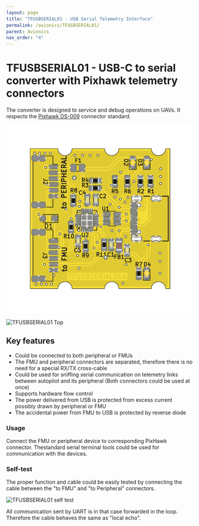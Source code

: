 ```yaml
---
layout: page
title: "TFUSBSERIAL01 - USB Serial Telemetry Interface"
permalink: /avionics/TFUSBSERIAL01/
parent: Avionics
nav_order: "4"
---
```


# TFUSBSERIAL01 - USB-C to serial converter with Pixhawk telemetry connectors

The converter is designed to service and debug operations on UAVs. It respects the [Pixhawk DS-009](https://github.com/pixhawk/Pixhawk-Standards/blob/master/DS-009%20Pixhawk%20Connector%20Standard.pdf) connector standard.

![TFUSBSERIAL01 Bottom](https://raw.githubusercontent.com/ThunderFly-aerospace/TFUSBSERIAL01/TFUSBSERIAL01A/doc/gen/img/TFUSBSERIAL01-bottom.png)

![TFUSBSERIAL01 Top](doc/gen/img/TFUSBSERIAL01-top.png)

## Key features

  * Could be connected to both peripheral or FMUs
  * The FMU and peripheral connectors are separated, therefore there is no need for a special RX/TX cross-cable
  * Could be used for sniffing serial communication on telemetry links between autopilot and its peripheral (Both connectors could be used at once)
  * Supports hardware flow control
  * The power delivered from USB is protected from excess current possibly drawn by peripheral or FMU
  * The accidental power from FMU to USB is protected by reverse diode


### Usage

Connect the FMU or peripheral device to corresponding PixHawk connector.  Thestandard serial terminal tools could be used for communication with the devices. 

### Self-test

The proper function and cable could be easily tested by connecting the cable between the "to FMU" and "to Peripheral" connectors.

![TFUSBSERIAL01 self test](doc/img/TFUSBSERIAL01_self-test.jpg)

All communication sent by UART is in that case forwarded in the loop. Therefore the cable behaves the same as "local echo".
